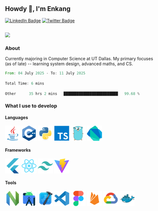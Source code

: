 ## Howdy 👋, I'm Enkang

<div id="badges">
  <a href="https://www.linkedin.com/in/enkyuan/"><img src="https://img.shields.io/badge/LinkedIn-blue?style=for-the-badge&logo=linkedin&logoColor=white" alt="LinkedIn Badge"/></a>
  <a href="https://twitter.com/enkyuan"><img src="https://img.shields.io/badge/X-000000?style=for-the-badge&logo=x&logoColor=white" alt="Twitter Badge"/></a>
</div>

<br/>

![](https://komarev.com/ghpvc/?username=enkyuan&color=blueviolet)

### About 

Currently majoring in Computer Science at UT Dallas. My primary focuses (as of late) -- learning system design, advanced maths, and CS.

<!--START_SECTION:waka-->

```rust
From: 04 July 2025 - To: 11 July 2025

Total Time: 6 mins

Other      35 hrs 2 mins   █████████████████████████   99.68 %
```

<!--END_SECTION:waka-->

### What I use to develop

#### Languages

<p align="left">
  <img src="https://github.com/enkyuan/enkyuan/blob/main/devicons/java-original.svg" width="50">
  <img src="https://github.com/enkyuan/enkyuan/blob/main/devicons/cpp-original.svg" width="50">
  <img src="https://github.com/enkyuan/enkyuan/blob/main/devicons/python-original.svg" width="50">  
  <img src="https://github.com/enkyuan/enkyuan/blob/main/devicons/typescript-original.svg" width="50">  
  <img src="https://github.com/enkyuan/enkyuan/blob/main/devicons/go-original.svg" width="50">
  <img src="https://github.com/enkyuan/enkyuan/blob/main/devicons/dart-original.svg" width="50">
</p>

#### Frameworks

<p align="left">
  <img src="https://github.com/enkyuan/enkyuan/blob/main/devicons/flutter-original.svg" width="50">  
  <img src="https://github.com/enkyuan/enkyuan/blob/main/devicons/react-original.svg" width="50">
  <img src="https://github.com/enkyuan/enkyuan/blob/main/devicons/tailwindcss-plain.svg" width="50">
  <img src="https://github.com/enkyuan/enkyuan/blob/main/devicons/vitejs-original.svg" width="50">
</p>

#### Tools

<p align="left">
  <img src="https://github.com/enkyuan/enkyuan/blob/main/devicons/neovim-original.svg" width="50">
  <img src="https://github.com/enkyuan/enkyuan/blob/main/devicons/androidstudio-original.svg" width="50">
  <img src="https://github.com/enkyuan/enkyuan/blob/main/devicons/xcode-original.svg" width="50">
  <img src="https://github.com/enkyuan/enkyuan/blob/main/devicons/vscode-original.svg" width="50">
  <img src="https://github.com/enkyuan/enkyuan/blob/main/devicons/figma-original.svg" width="50">  
  <img src="https://github.com/enkyuan/enkyuan/blob/main/devicons/firebase-plain.svg" width="50">  
  <img src="https://github.com/enkyuan/enkyuan/blob/main/devicons/googlecloud-original.svg" width="50">
  <img src="https://github.com/enkyuan/enkyuan/blob/main/devicons/docker-original.svg" width="50">
</p>
